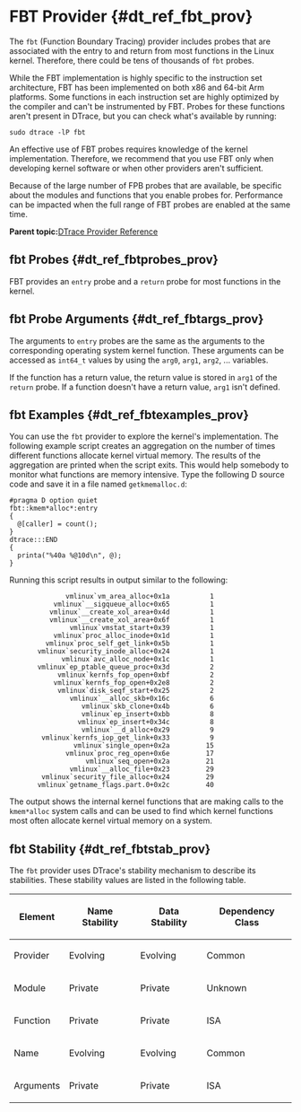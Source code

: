 
# FBT Provider {#dt_ref_fbt_prov}

The `fbt` \(Function Boundary Tracing\) provider includes probes that are associated with the entry to and return from most functions in the Linux kernel. Therefore, there could be tens of thousands of `fbt` probes.

While the FBT implementation is highly specific to the instruction set architecture, FBT has been implemented on both x86 and 64-bit Arm platforms. Some functions in each instruction set are highly optimized by the compiler and can't be instrumented by FBT. Probes for these functions aren't present in DTrace, but you can check what's available by running:

```
sudo dtrace -lP fbt
```

An effective use of FBT probes requires knowledge of the kernel implementation. Therefore, we recommend that you use FBT only when developing kernel software or when other providers aren't sufficient.

Because of the large number of FPB probes that are available, be specific about the modules and functions that you enable probes for. Performance can be impacted when the full range of FBT probes are enabled at the same time.

**Parent topic:**[DTrace Provider Reference](../reference/dtrace_providers.md)

## fbt Probes {#dt_ref_fbtprobes_prov}

FBT provides an `entry` probe and a `return` probe for most functions in the kernel.

## fbt Probe Arguments {#dt_ref_fbtargs_prov}

The arguments to `entry` probes are the same as the arguments to the corresponding operating system kernel function. These arguments can be accessed as `int64_t` values by using the `arg0`, `arg1`, `arg2`, ... variables.

If the function has a return value, the return value is stored in `arg1` of the `return` probe. If a function doesn't have a return value, `arg1` isn't defined.

## fbt Examples {#dt_ref_fbtexamples_prov}

You can use the `fbt` provider to explore the kernel's implementation. The following example script creates an aggregation on the number of times different functions allocate kernel virtual memory. The results of the aggregation are printed when the script exits. This would help somebody to monitor what functions are memory intensive. Type the following D source code and save it in a file named `getkmemalloc.d`:

```
#pragma D option quiet
fbt::kmem*alloc*:entry 
{ 
  @[caller] = count(); 
} 
dtrace:::END 
{ 
  printa("%40a %@10d\n", @); 
}
```

Running this script results in output similar to the following:

```
              vmlinux`vm_area_alloc+0x1a          1
           vmlinux`__sigqueue_alloc+0x65          1
          vmlinux`__create_xol_area+0x4d          1
          vmlinux`__create_xol_area+0x6f          1
               vmlinux`vmstat_start+0x39          1
           vmlinux`proc_alloc_inode+0x1d          1
         vmlinux`proc_self_get_link+0x5b          1
       vmlinux`security_inode_alloc+0x24          1
             vmlinux`avc_alloc_node+0x1c          1
       vmlinux`ep_ptable_queue_proc+0x3d          2
            vmlinux`kernfs_fop_open+0xbf          2
           vmlinux`kernfs_fop_open+0x2e8          2
            vmlinux`disk_seqf_start+0x25          2
               vmlinux`__alloc_skb+0x16c          6
                  vmlinux`skb_clone+0x4b          6
                  vmlinux`ep_insert+0xbb          8
                 vmlinux`ep_insert+0x34c          8
                  vmlinux`__d_alloc+0x29          9
        vmlinux`kernfs_iop_get_link+0x33          9
                vmlinux`single_open+0x2a         15
              vmlinux`proc_reg_open+0x6e         17
                   vmlinux`seq_open+0x2a         21
               vmlinux`__alloc_file+0x23         29
        vmlinux`security_file_alloc+0x24         29
       vmlinux`getname_flags.part.0+0x2c         40

```

The output shows the internal kernel functions that are making calls to the `kmem*alloc` system calls and can be used to find which kernel functions most often allocate kernel virtual memory on a system.

## fbt Stability {#dt_ref_fbtstab_prov}

The `fbt` provider uses DTrace's stability mechanism to describe its stabilities. These stability values are listed in the following table.

<table><thead><tr><th>

Element

</th><th>

Name Stability

</th><th>

Data Stability

</th><th>

Dependency Class

</th></tr></thead><tbody><tr><td>

Provider

</td><td>

Evolving

</td><td>

Evolving

</td><td>

Common

</td></tr><tr><td>

Module

</td><td>

Private

</td><td>

Private

</td><td>

Unknown

</td></tr><tr><td>

Function

</td><td>

Private

</td><td>

Private

</td><td>

ISA

</td></tr><tr><td>

Name

</td><td>

Evolving

</td><td>

Evolving

</td><td>

Common

</td></tr><tr><td>

Arguments

</td><td>

Private

</td><td>

Private

</td><td>

ISA

</td></tr><tbody></table>
